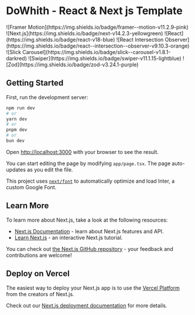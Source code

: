 <h1>DoWhith - React & Next js Template</h1>
![Framer Motion](https://img.shields.io/badge/framer--motion-v11.2.9-pink)  
![Next.js](https://img.shields.io/badge/next-v14.2.3-yellowgreen)  
![React](https://img.shields.io/badge/react-v18-blue)  
![React Intersection Observer](https://img.shields.io/badge/react--intersection--observer-v9.10.3-orange)  
![Slick Carousel](https://img.shields.io/badge/slick--carousel-v1.8.1-darkred)  
![Swiper](https://img.shields.io/badge/swiper-v11.1.15-lightblue)  
![Zod](https://img.shields.io/badge/zod-v3.24.1-purple)  




## Getting Started

First, run the development server:

```bash
npm run dev
# or
yarn dev
# or
pnpm dev
# or
bun dev
```

Open [http://localhost:3000](http://localhost:3000) with your browser to see the result.

You can start editing the page by modifying `app/page.tsx`. The page auto-updates as you edit the file.

This project uses [`next/font`](https://nextjs.org/docs/basic-features/font-optimization) to automatically optimize and load Inter, a custom Google Font.

## Learn More

To learn more about Next.js, take a look at the following resources:

- [Next.js Documentation](https://nextjs.org/docs) - learn about Next.js features and API.
- [Learn Next.js](https://nextjs.org/learn) - an interactive Next.js tutorial.

You can check out [the Next.js GitHub repository](https://github.com/vercel/next.js/) - your feedback and contributions are welcome!

## Deploy on Vercel

The easiest way to deploy your Next.js app is to use the [Vercel Platform](https://vercel.com/new?utm_medium=default-template&filter=next.js&utm_source=create-next-app&utm_campaign=create-next-app-readme) from the creators of Next.js.

Check out our [Next.js deployment documentation](https://nextjs.org/docs/deployment) for more details.
